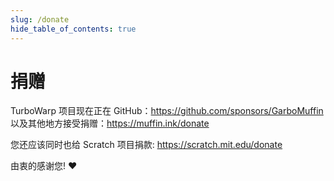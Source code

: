 ```yaml
---
slug: /donate
hide_table_of_contents: true
---
```


# 捐赠

TurboWarp 项目现在正在 GitHub：https://github.com/sponsors/GarboMuffin  以及其他地方接受捐赠：https://muffin.ink/donate

您还应该同时也给 Scratch 项目捐款: https://scratch.mit.edu/donate

由衷的感谢您! ❤️
